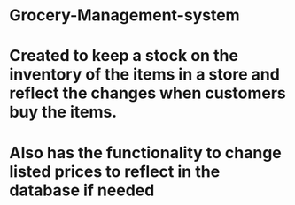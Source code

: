 # Grocery-Management-system
# Created to keep a stock on the inventory of the items in a store and reflect the changes when customers buy the items.
# Also has the functionality to change listed prices to reflect in the database if needed
